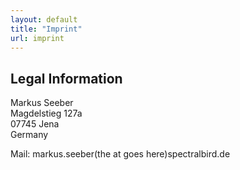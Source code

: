 ```yaml
---
layout: default
title: "Imprint"
url: imprint
---
```


## Legal Information

Markus Seeber    
Magdelstieg 127a    
07745 Jena    
Germany

Mail: markus.seeber(the at goes here)spectralbird.de

